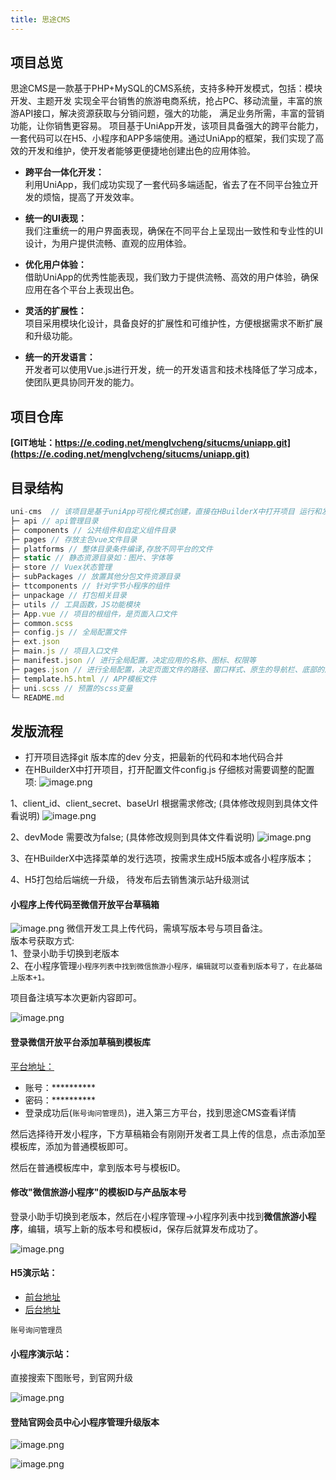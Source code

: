 ```yaml
---
title: 思途CMS
---
```


## 项目总览
思途CMS是一款基于PHP+MySQL的CMS系统，支持多种开发模式，包括：模块开发、主题开发
实现全平台销售的旅游电商系统，抢占PC、移动流量，丰富的旅游API接口，解决资源获取与分销问题，强大的功能，
满足业务所需，丰富的营销功能，让你销售更容易。
项目基于UniApp开发，该项目具备强大的跨平台能力，一套代码可以在H5、小程序和APP多端使用。通过UniApp的框架，我们实现了高效的开发和维护，使开发者能够更便捷地创建出色的应用体验。

  - **跨平台一体化开发：**  
    利用UniApp，我们成功实现了一套代码多端适配，省去了在不同平台独立开发的烦恼，提高了开发效率。

  - **统一的UI表现：**  
    我们注重统一的用户界面表现，确保在不同平台上呈现出一致性和专业性的UI设计，为用户提供流畅、直观的应用体验。
  
  - **优化用户体验：**  
    借助UniApp的优秀性能表现，我们致力于提供流畅、高效的用户体验，确保应用在各个平台上表现出色。
  
  - **灵活的扩展性：**  
    项目采用模块化设计，具备良好的扩展性和可维护性，方便根据需求不断扩展和升级功能。
  
  - **统一的开发语言：**  
    开发者可以使用Vue.js进行开发，统一的开发语言和技术栈降低了学习成本，使团队更具协同开发的能力。


## 项目仓库

**[GIT地址：https://e.coding.net/menglvcheng/situcms/uniapp.git](https://e.coding.net/menglvcheng/situcms/uniapp.git)**


## 目录结构
``` js
uni-cms  // 该项目是基于uniApp可视化模式创建，直接在HBuilderX中打开项目 运行和发布
├─ api // api管理目录
├─ components // 公共组件和自定义组件目录
├─ pages // 存放主包vue文件目录
├─ platforms // 整体目录条件编译,存放不同平台的文件
├─ static // 静态资源目录如：图片、字体等
├─ store // Vuex状态管理
├─ subPackages // 放置其他分包文件资源目录
├─ ttcomponents // 针对字节小程序的组件
├─ unpackage // 打包相关目录
├─ utils // 工具函数，JS功能模块
├─ App.vue // 项目的根组件，是页面入口文件
├─ common.scss
├─ config.js // 全局配置文件
├─ ext.json
├─ main.js // 项目入口文件
├─ manifest.json // 进行全局配置，决定应用的名称、图标、权限等
├─ pages.json // 进行全局配置，决定页面文件的路径、窗口样式、原生的导航栏、底部的原生tabbar 等
├─ template.h5.html // APP模板文件
├─ uni.scss // 预置的scss变量
└─ README.md
```


## 发版流程

  - 打开项目选择git 版本库的dev 分支，把最新的代码和本地代码合并
  - 在HBuilderX中打开项目，打开配置文件config.js 仔细核对需要调整的配置项:
![image.png](/images/1.png)

1、client_id、client_secret、baseUrl 根据需求修改; (具体修改规则到具体文件看说明)
![image.png](/images/9.png)

 2、devMode 需要改为false; (具体修改规则到具体文件看说明)
![image.png](/images/8.png)

3、在HBuilderX中选择菜单的发行选项，按需求生成H5版本或各小程序版本；

4、H5打包给后端统一升级， 待发布后去销售演示站升级测试


#### 小程序上传代码至微信开放平台草稿箱
![image.png](/images/2.png)
微信开发工具上传代码，需填写版本号与项目备注。  
版本号获取方式:   
  1、登录小助手切换到老版本  
  2、在小程序管理`小程序列表中找到微信旅游小程序，编辑就可以查看到版本号了，在此基础上版本+1。`


项目备注填写本次更新内容即可。


![image.png](/images/3.png)


#### 登录微信开放平台添加草稿到模板库

[平台地址：](https://open.weixin.qq.com/cgi-bin/index?t=home/index&lang=zh_CN)
  - 账号：**********     
  - 密码：**********
  - 登录成功后(`账号询问管理员`)，进入第三方平台，找到思途CMS查看详情


然后选择待开发小程序，下方草稿箱会有刚刚开发者工具上传的信息，点击添加至模板库，添加为普通模板即可。

然后在普通模板库中，拿到版本号与模板ID。

#### 修改"微信旅游小程序"的模板ID与产品版本号

登录小助手切换到老版本，然后在小程序管理->小程序列表中找到**微信旅游小程序**，编辑，填写上新的版本号和模板id，保存后就算发布成功了。


![image.png](/images/4.png)


#### H5演示站：
  - [前台地址](https://quanyu.souxw.com/h5)
  - [后台地址](https://quanyu.souxw.com/newtravel)

`账号询问管理员`

#### 小程序演示站：  
直接搜索下图账号，到官网升级

![image.png](/images/7.png)

#### 登陆官网会员中心小程序管理升级版本


![image.png](/images/5.png)


![image.png](/images/6.png)

